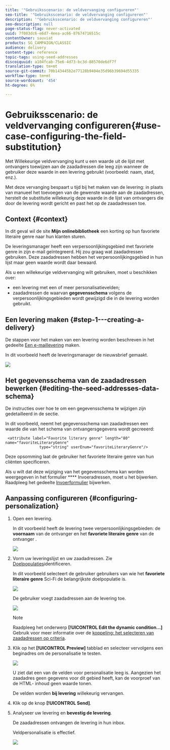 ```yaml
---
title: '"Gebruiksscenario: de veldvervanging configureren"'
seo-title: '"Gebruiksscenario: de veldvervanging configureren"'
description: '"Gebruiksscenario: de veldvervanging configureren"'
seo-description: null
page-status-flag: never-activated
uuid: 7f083dc6-e6d7-4eea-ac66-87674716515c
contentOwner: sauviat
products: SG_CAMPAIGN/CLASSIC
audience: delivery
content-type: reference
topic-tags: using-seed-addresses
discoiquuid: a104fcab-75e6-4d73-bc3d-88570de6df7f
translation-type: tm+mt
source-git-commit: 70b143445b2e77128b9404e35d96b39694d55335
workflow-type: tm+mt
source-wordcount: '454'
ht-degree: 6%

---
```



# Gebruiksscenario: de veldvervanging configureren{#use-case-configuring-the-field-substitution}

Met Willekeurige veldvervanging kunt u een waarde uit de lijst met ontvangers toewijzen aan de zaadadressen die leeg zijn wanneer de gebruiker deze waarde in een levering gebruikt (voorbeeld: naam, stad, enz.).

Met deze vervanging bespaart u tijd bij het maken van de levering: in plaats van manueel het toevoegen van de gewenste waarde aan de zaadadressen, herstelt de substitutie willekeurig deze waarde in de lijst van ontvangers die door de levering wordt gericht en past het op de zaadadressen toe.

## Context {#context}

In dit geval wil de site **Mijn onlinebibliotheek** een korting op hun favoriete literaire genre naar hun klanten sturen.

De leveringsmanager heeft een verpersoonlijkingsgebied met favoriete genre in zijn e-mail geïntegreerd. Hij zou graag wat zaadadressen gebruiken. Deze zaadadressen hebben het verpersoonlijkingsgebied in hun lijst maar geen waarde wordt daar bewaard.

Als u een willekeurige veldvervanging wilt gebruiken, moet u beschikken over:

* een levering met een of meer personalisatievelden;
* zaadadressen de waarvan **gegevensschema** volgens de verpersoonlijkingsgebieden wordt gewijzigd die in de levering worden gebruikt.

## Een levering maken {#step-1---creating-a-delivery}

De stappen voor het maken van een levering worden beschreven in het gedeelte [Een e-maillevering](../../delivery/using/creating-an-email-delivery.md) maken.

In dit voorbeeld heeft de leveringsmanager de nieuwsbrief gemaakt.

![](assets/dlv_seeds_usecase_24.png)

## Het gegevensschema van de zaadadressen bewerken {#editing-the-seed-addresses-data-schema}

De instructies over hoe te om een gegevensschema te wijzigen zijn gedetailleerd in de sectie.

In dit voorbeeld, neemt het gegevensschema van zaadadressen een waarde die van het schema van ontvangersgegevens wordt gecreeerd:

```
 <attribute label="Favorite literary genre" length="80" name="favoriteLiteraryGenre"
               type="string" userEnum="favoriteLiteraryGenre"/>
```

Deze opsomming laat de gebruiker het favoriete literaire genre van hun cliënten specificeren.

Als u wilt dat deze wijziging van het gegevensschema kan worden weergegeven in het formulier **** Invoeradressen, moet u het bijwerken. Raadpleeg het gedeelte [Invoerformulier](../../delivery/using/use-case--selecting-seed-addresses-on-criteria.md#updating-the-input-form) bijwerken.

## Aanpassing configureren {#configuring-personalization}

1. Open een levering.

   In dit voorbeeld heeft de levering twee verpersoonlijkingsgebieden: de **voornaam** van de ontvanger en het **favoriete literaire genre** van de ontvanger .

   ![](assets/dlv_seeds_usecase_25.png)

1. Vorm uw leveringslijst en uw zaadadressen. Zie [Doelpopulaties](../../delivery/using/steps-defining-the-target-population.md)identificeren.

   In dit voorbeeld selecteert de gebruiker gebruikers van wie het **favoriete literaire genre** Sci-Fi de belangrijkste doelpopulatie is.

   ![](assets/dlv_seeds_usecase_26.png)

   De gebruiker voegt zaadadressen aan de levering toe.

   ![](assets/dlv_seeds_usecase_27.png)

   >[!NOTE]
   >
   >Raadpleeg het onderwerp **[!UICONTROL Edit the dynamic condition...]** Gebruik voor meer informatie over de [koppeling: het selecteren van zaadadressen op criteria](../../delivery/using/use-case--selecting-seed-addresses-on-criteria.md).

1. Klik op het **[!UICONTROL Preview]** tabblad en selecteer vervolgens een beginadres om de personalisatie te testen.

   ![](assets/dlv_seeds_usecase_28.png)

   U ziet dat een van de velden voor personalisatie leeg is. Aangezien het zaadadres geen gegevens voor dit gebied heeft, kan de voorproef van de HTML- inhoud geen waarde tonen.

   De velden worden **bij levering** willekeurig vervangen.

1. Klik op de knop **[!UICONTROL Send]**.
1. Analyseer uw levering en **bevestig de levering**.

   De zaadadressen ontvangen de levering in hun inbox.

   Veldpersonalisatie is effectief.

   ![](assets/dlv_seeds_usecase_08.png)
